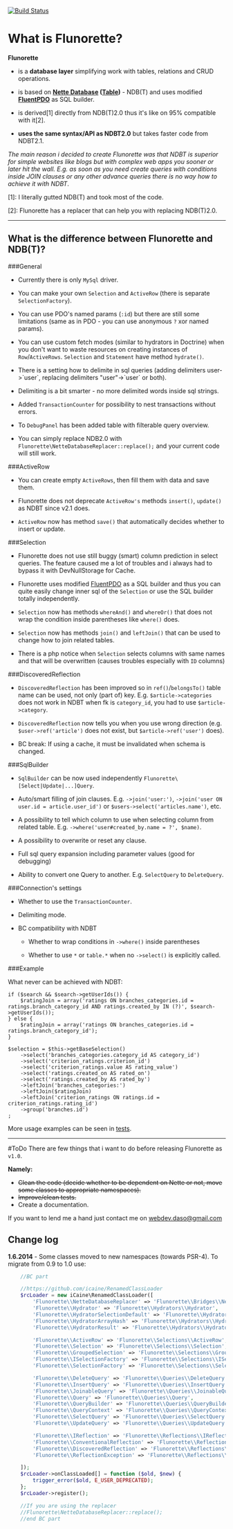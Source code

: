 [![Build Status](https://travis-ci.org/icaine/flunorette.svg?branch=master)](https://travis-ci.org/icaine/flunorette)

What is Flunorette?
===================
**Flunorette**

- is a **database layer** simplifying work with tables, relations and CRUD operations.

- is based on **[Nette Database](http://doc.nette.org/en/2.0/database) ([Table](http://doc.nette.org/en/2.0/database-table))** - NDB(T) and uses modified **[FluentPDO](http://fluentpdo.com)** as SQL builder.

- is derived[1] directly from NDB(T)2.0 thus it's like on 95% compatible with it[2].

- **uses the same syntax/API as NDBT2.0** but takes faster code from NDBT2.1.

*The main reason i decided to create Flunorette was that NDBT is superior for simple websites like blogs but with complex web apps you sooner or later hit the wall. E.g. as soon as you need create queries with conditions inside JOIN clauses or any other advance queries there is no way how to achieve it with NDBT*.



[1]: I literally gutted NDB(T) and took most of the code.

[2]: Flunorette has a replacer that can help you with replacing NDB(T)2.0.

---

What is the difference between Flunorette and NDB(T)?
-----------------------------------------------------

###General

- Currently there is only `MySql` driver.

- You can make your own `Selection` and `ActiveRow` (there is separate `SelectionFactory`).

- You can use PDO's named params (`:id`) but there are still some limitations (same as in PDO - you can use anonymous `?` xor named params).

- You can use custom fetch modes (similar to hydrators in Doctrine) when you don't want to waste resources on creating instances of `Row`/`ActiveRows`. `Selection` and `Statement` have method `hydrate()`.

- There is a setting how to delimite in sql queries (adding delimiters user->\`user\`, replacing delimiters "user"->\`user\` or both).

- Delimiting is a bit smarter - no more delimited words inside sql strings.

- Added `TransactionCounter` for possibility to nest transactions without errors.

- To `DebugPanel` has been added table with filterable query overview.

- You can simply replace NDB2.0 with `Flunorette\NetteDatabaseReplacer::replace();` and your current code will still work.

###ActiveRow

- You can create empty `ActiveRows`, then fill them with data and save them.

- Flunorette does not deprecate `ActiveRow's` methods `insert()`, `update()` as NDBT since v2.1 does.

- `ActiveRow` now has method `save()` that automatically decides whether to insert or update.

###Selection

- Flunorette does not use still buggy (smart) column prediction in select queries. The feature caused me a lot of troubles and i always had to bypass it with DevNullStorage for Cache.

- Flunorette uses modified [FluentPDO](http://fluentpdo.com) as a SQL builder and thus you can quite easily change inner sql of the `Selection` or use the SQL builder totally independently.

- `Selection` now has methods `whereAnd()` and `whereOr()` that does not wrap the condition inside parentheses like `where()` does.

- `Selection` now has methods `join()` and `leftJoin()` that can be used to change how to join related tables.

- There is a php notice when `Selection` selects columns with same names and that will be overwritten (causes troubles especially with `ID` columns)

###DiscoveredReflection

- `DiscoveredReflection` has been improved so in `ref()`/`belongsTo()` table name can be used, not only (part of) key. E.g. `$article->categories` does not work in NDBT when fk is `category_id`, you had to use `$article->category`.

- `DiscoveredReflection` now tells you when you use wrong direction (e.g. `$user->ref('article')` does not exist, but `$article->ref('user')` does).

- BC break: If using a cache, it must be invalidated when schema is changed.

###SqlBuilder

- `SqlBuilder` can be now used independently `Flunorette\[Select|Update|...]Query`.

- Auto/smart filling of join clauses. E.g. `->join('user:')`, `->join('user ON user.id = article.user_id')` or `$users->select('articles.name')`, etc.

- A possibility to tell which column to use when selecting column from related table. E.g. `->where('user#created_by.name = ?', $name)`.

- A possibility to overwrite or reset any clause.

- Full sql query expansion including parameter values (good for debugging)

- Ability to convert one Query to another. E.g. `SelectQuery` to `DeleteQuery`.

###Connection's settings

- Whether to use the `TransactionCounter`.

- Delimiting mode.

- BC compatibility with NDBT
    - Whether to wrap conditions in `->where()` inside parentheses

    - Whether to use `*` or `table.*` when no `->select()` is explicitly called.

###Example

What never can be achieved with NDBT:

    if ($search && $search->getUserIds()) {
        $ratingJoin = array('ratings ON branches_categories.id = ratings.branch_category_id AND ratings.created_by IN (?)', $search->getUserIds());
    } else {
        $ratingJoin = array('ratings ON branches_categories.id = ratings.branch_category_id');
    }

    $selection = $this->getBaseSelection()
        ->select('branches_categories.category_id AS category_id')
        ->select('criterion_ratings.criterion_id')
        ->select('criterion_ratings.value AS rating_value')
        ->select('ratings.created_on AS rated_on')
        ->select('ratings.created_by AS rated_by')
        ->leftJoin('branches_categories:')
        ->leftJoin($ratingJoin)
        ->leftJoin('criterion_ratings ON ratings.id = criterion_ratings.rating_id')
        ->group('branches.id')
    ;

More usage examples can be seen in [tests](https://github.com/icaine/Flunorette/tree/master/tests).

---

#ToDo
There are few things that i want to do before releasing Flunorette as `v1.0`.

**Namely:**

- ~~Clean the code (decide whether to be dependent on Nette or not, move some classes to appropriate namespaces).~~
- ~~Improve/clean tests.~~
- Create a documentation.

If you want to lend me a hand just contact me on webdev.daso@gmail.com


Change log
----------

**1.6.2014** - Some classes moved to new namespaces (towards PSR-4). To migrate from 0.9 to 1.0 use:
```php
	//BC part

	//https://github.com/icaine/RenamedClassLoader
	$rcLoader = new iCaine\RenamedClassLoader([
		'Flunorette\\NetteDatabaseReplacer' => 'Flunorette\\Bridges\\Nette\\NetteDatabaseReplacer',
		'Flunorette\\Hydrator' => 'Flunorette\\Hydrators\\Hydrator',
		'Flunorette\\HydratorSelectionDefault' => 'Flunorette\\Hydrators\\HydratorSelection',
		'Flunorette\\HydratorArrayHash' => 'Flunorette\\Hydrators\\HydratorArrayHash',
		'Flunorette\\HydratorResult' => 'Flunorette\\Hydrators\\HydratorField',

		'Flunorette\\ActiveRow' => 'Flunorette\\Selections\\ActiveRow',
		'Flunorette\\Selection' => 'Flunorette\\Selections\\Selection',
		'Flunorette\\GroupedSelection' => 'Flunorette\\Selections\\GroupedSelection',
		'Flunorette\\ISelectionFactory' => 'Flunorette\\Selections\\ISelectionFactory',
		'Flunorette\\SelectionFactory' => 'Flunorette\\Selections\\SelectionFactory',

		'Flunorette\\DeleteQuery' => 'Flunorette\\Queries\\DeleteQuery',
		'Flunorette\\InsertQuery' => 'Flunorette\\Queries\\InsertQuery',
		'Flunorette\\JoinableQuery' => 'Flunorette\\Queries\\JoinableQuery',
		'Flunorette\\Query' => 'Flunorette\\Queries\\Query',
		'Flunorette\\QueryBuilder' => 'Flunorette\\Queries\\QueryBuilder',
		'Flunorette\\QueryContext' => 'Flunorette\\Queries\\QueryContext',
		'Flunorette\\SelectQuery' => 'Flunorette\\Queries\\SelectQuery',
		'Flunorette\\UpdateQuery' => 'Flunorette\\Queries\\UpdateQuery',

		'Flunorette\\IReflection' => 'Flunorette\\Reflections\\IReflection',
		'Flunorette\\ConventionalReflection' => 'Flunorette\\Reflections\\ConventionalReflection',
		'Flunorette\\DiscoveredReflection' => 'Flunorette\\Reflections\\DiscoveredReflection',
		'Flunorette\\ReflectionException' => 'Flunorette\\Reflections\\ReflectionException',

	]);
    $rcLoader->onClassLoaded[] = function ($old, $new) {
        trigger_error($old, E_USER_DEPRECATED);
    };
    $rcLoader->register();

	//If you are using the replacer
	//Flunorette\NetteDatabaseReplacer::replace();
	//end BC part
```
